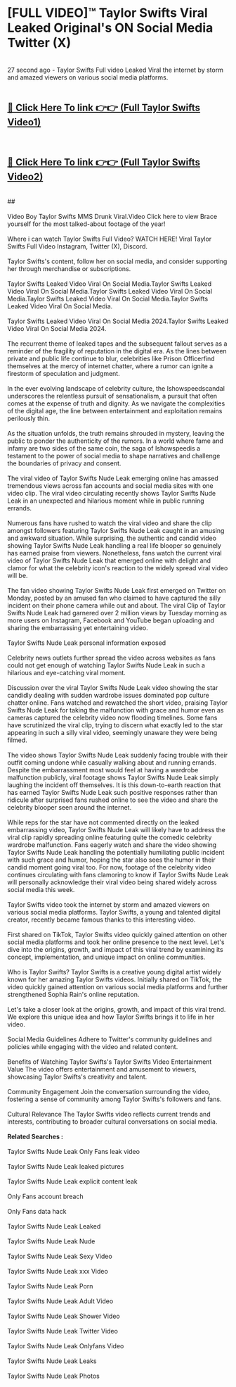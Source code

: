 # [FULL VIDEO]™ Taylor Swifts Viral Leaked Original's ON Social Media Twitter (X) <br>
<br>
27 second ago - Taylor Swifts Full video Leaked Viral the internet by storm and amazed viewers on various social media platforms.<br>

 <br>

##  <a href="https://play.123hd.live?title=Full Taylor_Swifts&ref=git">🔴 Click Here To link 👉👉 (Full Taylor Swifts Video1)</a><br>
  <br>

##  <a href="https://play.123hd.live?title=Full Taylor_Swifts&ref=git">🔴 Click Here To link 👉👉 (Full Taylor Swifts Video2)</a><br>
  <br>
  ##


  <br>

  <br>
Video Boy Taylor Swifts MMS Drunk Viral.Video Click here to view Brace yourself for the most talked-about footage of the year!
<br><br>
Where i can watch Taylor Swifts Full Video? WATCH HERE! Viral Taylor Swifts Full Video Instagram, Twitter (X), Discord.
<br><br>
Taylor Swifts's content, follow her on social media, and consider supporting her through merchandise or subscriptions.
<br><br>
Taylor Swifts Leaked Video Viral On Social Media.Taylor Swifts Leaked Video Viral On Social Media.Taylor Swifts Leaked Video Viral On Social Media.Taylor Swifts Leaked Video Viral On Social Media.Taylor Swifts Leaked Video Viral On Social Media.
<br><br>
Taylor Swifts Leaked Video Viral On Social Media 2024.Taylor Swifts Leaked Video Viral On Social Media 2024.
<br><br>
The recurrent theme of leaked tapes and the subsequent fallout serves as a reminder of the fragility of reputation in the digital era. As the lines between private and public life continue to blur, celebrities like Prison Officerfind themselves at the mercy of internet chatter, where a rumor can ignite a firestorm of speculation and judgment.
<br><br>
In the ever evolving landscape of celebrity culture, the Ishowspeedscandal underscores the relentless pursuit of sensationalism, a pursuit that often comes at the expense of truth and dignity. As we navigate the complexities of the digital age, the line between entertainment and exploitation remains perilously thin.
<br><br>
As the situation unfolds, the truth remains shrouded in mystery, leaving the public to ponder the authenticity of the rumors. In a world where fame and infamy are two sides of the same coin, the saga of Ishowspeedis a testament to the power of social media to shape narratives and challenge the boundaries of privacy and consent.
<br><br>
The viral video of Taylor Swifts Nude Leak emerging online has amassed tremendous views across fan accounts and social media sites with one video clip. The viral video circulating recently shows Taylor Swifts Nude Leak in an unexpected and hilarious moment while in public running errands.
<br><br>
Numerous fans have rushed to watch the viral video and share the clip amongst followers featuring Taylor Swifts Nude Leak caught in an amusing and awkward situation. While surprising, the authentic and candid video showing Taylor Swifts Nude Leak handling a real life blooper so genuinely has earned praise from viewers. Nonetheless, fans watch the current viral video of Taylor Swifts Nude Leak that emerged online with delight and clamor for what the celebrity icon's reaction to the widely spread viral video will be.
<br><br>
The fan video showing Taylor Swifts Nude Leak first emerged on Twitter on Monday, posted by an amused fan who claimed to have captured the silly incident on their phone camera while out and about. The viral Clip of Taylor Swifts Nude Leak had garnered over 2 million views by Tuesday morning as more users on Instagram, Facebook and YouTube began uploading and sharing the embarrassing yet entertaining video.
<br><br>
Taylor Swifts Nude Leak personal information exposed
<br><br>
Celebrity news outlets further spread the video across websites as fans could not get enough of watching Taylor Swifts Nude Leak in such a hilarious and eye-catching viral moment.
<br><br>
Discussion over the viral Taylor Swifts Nude Leak video showing the star candidly dealing with sudden wardrobe issues dominated pop culture chatter online. Fans watched and rewatched the short video, praising Taylor Swifts Nude Leak for taking the malfunction with grace and humor even as cameras captured the celebrity video now flooding timelines. Some fans have scrutinized the viral clip, trying to discern what exactly led to the star appearing in such a silly viral video, seemingly unaware they were being filmed.
<br><br>
The video shows Taylor Swifts Nude Leak suddenly facing trouble with their outfit coming undone while casually walking about and running errands. Despite the embarrassment most would feel at having a wardrobe malfunction publicly, viral footage shows Taylor Swifts Nude Leak simply laughing the incident off themselves. It is this down-to-earth reaction that has earned Taylor Swifts Nude Leak such positive responses rather than ridicule after surprised fans rushed online to see the video and share the celebrity blooper seen around the internet.
<br><br>
While reps for the star have not commented directly on the leaked embarrassing video, Taylor Swifts Nude Leak will likely have to address the viral clip rapidly spreading online featuring quite the comedic celebrity wardrobe malfunction. Fans eagerly watch and share the video showing Taylor Swifts Nude Leak handling the potentially humiliating public incident with such grace and humor, hoping the star also sees the humor in their candid moment going viral too. For now, footage of the celebrity video continues circulating with fans clamoring to know if Taylor Swifts Nude Leak will personally acknowledge their viral video being shared widely across social media this week.
<br><br>
Taylor Swifts video took the internet by storm and amazed viewers on various social media platforms. Taylor Swifts, a young and talented digital creator, recently became famous thanks to this interesting video.
<br><br>
First shared on TikTok, Taylor Swifts video quickly gained attention on other social media platforms and took her online presence to the next level. Let's dive into the origins, growth, and impact of this viral trend by examining its concept, implementation, and unique impact on online communities.
<br><br>
Who is Taylor Swifts? Taylor Swifts is a creative young digital artist widely known for her amazing Taylor Swifts videos. Initially shared on TikTok, the video quickly gained attention on various social media platforms and further strengthened Sophia Rain's online reputation.
<br><br>
Let's take a closer look at the origins, growth, and impact of this viral trend. We explore this unique idea and how Taylor Swifts brings it to life in her video.
<br><br>
Social Media Guidelines Adhere to Twitter's community guidelines and policies while engaging with the video and related content.
<br><br>
Benefits of Watching Taylor Swifts's Taylor Swifts Video Entertainment Value The video offers entertainment and amusement to viewers, showcasing Taylor Swifts's creativity and talent.
<br><br>
Community Engagement Join the conversation surrounding the video, fostering a sense of community among Taylor Swifts's followers and fans.
<br><br>
Cultural Relevance The Taylor Swifts video reflects current trends and interests, contributing to broader cultural conversations on social media.
<br><br>
<strong>Related Searches :</strong>
<br><br>
Taylor Swifts Nude Leak Only Fans leak video
<br><br>
Taylor Swifts Nude Leak leaked pictures
<br><br>
Taylor Swifts Nude Leak explicit content leak
<br><br>
Only Fans account breach
<br><br>
Only Fans data hack
<br><br>
Taylor Swifts Nude Leak Leaked
<br><br>
Taylor Swifts Nude Leak Nude
<br><br>
Taylor Swifts Nude Leak Sexy Video
<br><br>
Taylor Swifts Nude Leak xxx Video
<br><br>
Taylor Swifts Nude Leak Porn
<br><br>
Taylor Swifts Nude Leak Adult Video
<br><br>
Taylor Swifts Nude Leak Shower Video
<br><br>
Taylor Swifts Nude Leak Twitter Video
<br><br>
Taylor Swifts Nude Leak Onlyfans Video
<br><br>
Taylor Swifts Nude Leak Leaks
<br><br>
Taylor Swifts Nude Leak Photos